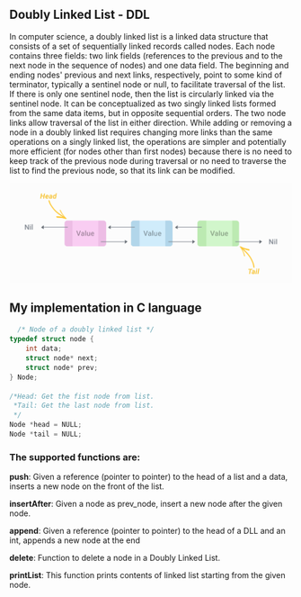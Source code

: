## Doubly Linked List - DDL
In computer science, a doubly linked list is a linked data structure that consists of a set of sequentially linked records called nodes. Each node contains three fields: two link fields (references to the previous and to the next node in the sequence of nodes) and one data field. The beginning and ending nodes' previous and next links, respectively, point to some kind of terminator, typically a sentinel node or null, to facilitate traversal of the list. If there is only one sentinel node, then the list is circularly linked via the sentinel node. It can be conceptualized as two singly linked lists formed from the same data items, but in opposite sequential orders. The two node links allow traversal of the list in either direction. While adding or removing a node in a doubly linked list requires changing more links than the same operations on a singly linked list, the operations are simpler and potentially more efficient (for nodes other than first nodes) because there is no need to keep track of the previous node during traversal or no need to traverse the list to find the previous node, so that its link can be modified.

![](https://github.com/agustinlozano/doubly-linked-list/blob/master/src/img/dll.png?raw=true)

## My implementation in C language

```C
  /* Node of a doubly linked list */
typedef struct node {
    int data;
    struct node* next;
    struct node* prev;
} Node;

/*Head: Get the fist node from list.
 *Tail: Get the last node from list.
 */
Node *head = NULL;
Node *tail = NULL;
```

### The supported functions are:

**push**: Given a reference (pointer to pointer) to the head of a list
   and a data, inserts a new node on the front of the list.

**insertAfter**: Given a node as prev_node, insert a new node after the given node.

**append**: Given a reference (pointer to pointer) to the head
   of a DLL and an int, appends a new node at the end
   
**delete**: Function to delete a node in a Doubly Linked List.

**printList**: This function prints contents of linked list starting from the given node.
